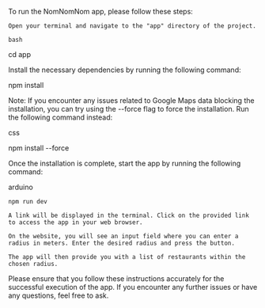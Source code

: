 To run the NomNomNom app, please follow these steps:

    Open your terminal and navigate to the "app" directory of the project.

    bash

cd app

Install the necessary dependencies by running the following command:

npm install

Note: If you encounter any issues related to Google Maps data blocking the installation, you can try using the --force flag to force the installation. Run the following command instead:

css

npm install --force

Once the installation is complete, start the app by running the following command:

arduino

    npm run dev

    A link will be displayed in the terminal. Click on the provided link to access the app in your web browser.

    On the website, you will see an input field where you can enter a radius in meters. Enter the desired radius and press the button.

    The app will then provide you with a list of restaurants within the chosen radius.

Please ensure that you follow these instructions accurately for the successful execution of the app. If you encounter any further issues or have any questions, feel free to ask.
